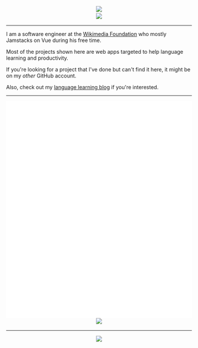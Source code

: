 <div align="center">
  <img src="https://readme-typing-svg.herokuapp.com?color=F97316&background=FFFFFF00&center=true&vCenter=true&lines=Hi+there+%F0%9F%91%8B" />
</div>

<div align="center">
  <picture>
    <source
      height="200"
      media="(prefers-color-scheme:dark)"
      srcset="https://upload.wikimedia.org/wikipedia/commons/thumb/6/60/ESO_-_Milky_Way.jpg/512px-ESO_-_Milky_Way.jpg"
    />
    <img src="https://pbs.twimg.com/media/DepEIeTV4AAbkvO.jpg" />
  </picture>
</div>

---

I am a software engineer at the [Wikimedia Foundation](https://github.com/wikimedia) who mostly Jamstacks on Vue during his free time.

Most of the projects shown here are web apps targeted to help language learning and productivity.

If you're looking for a project that I've done but can't find it here, it might be on my *other* GitHub account.

Also, check out my <a href="https://barelylingual.net/">language learning blog</a> if you're interested.

---

<div align="center">
<span>
  <img align="center" src="https://github.com/tchin25/github-stats/blob/master/generated/overview.svg" />
</span>
<span>
  <img align="center" src="https://github.com/tchin25/github-stats/blob/master/generated/languages.svg" />
</span>
</div>

<div align="center">
<img src="https://github-profile-trophy.vercel.app/?username=tchin25&rank=-B,-C,-?&margin-w=8&theme=flat" />
</div>

---

<div align="center">
  <picture>
    <source
      height="200"
      media="(prefers-color-scheme:dark)"
      srcset="https://upload.wikimedia.org/wikipedia/commons/thumb/5/5e/Stars_01_%28MK%29.jpg/512px-Stars_01_%28MK%29.jpg"
    />
    <img height="200" src="https://149674310.v2.pressablecdn.com/wp-content/uploads/2019/01/letsgoch.png" />
  </picture>
</div>

